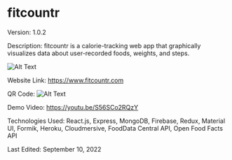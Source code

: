# fitcountr

Version: 1.0.2

Description: fitcountr is a calorie-tracking web app that graphically visualizes data about user-recorded foods, weights, and steps.

![Alt Text](https://firebasestorage.googleapis.com/v0/b/fitcountr-c2a46.appspot.com/o/fitcountr.gif?alt=media&token=ee5d315e-e07c-4d87-b7c2-44cf5eb3999a)

Website Link: https://www.fitcountr.com

QR Code: ![Alt Text](https://firebasestorage.googleapis.com/v0/b/fitcountr-c2a46.appspot.com/o/qr-code.png?alt=media&token=e52dd958-e6c8-483e-8ff1-dc06776704fb)

Demo Video: https://youtu.be/S56SCo2RQzY

Technologies Used: React.js, Express, MongoDB, Firebase, Redux, Material UI, Formik, Heroku, Cloudmersive, FoodData Central API, Open Food Facts API

Last Edited: September 10, 2022